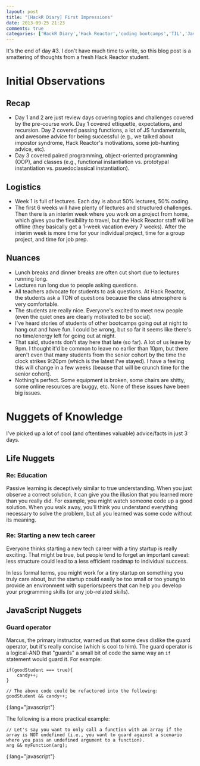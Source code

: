 ```yaml
---
layout: post
title: "[HackR Diary] First Impressions"
date: 2013-09-25 21:23
comments: true
categories: ['HackR Diary','Hack Reactor','coding bootcamps','TIL','JavaScript']
---
```


It's the end of day #3. I don't have much time to write, so this blog post is a smattering of thoughts from a fresh Hack Reactor student.

# Initial Observations

## Recap

- Day 1 and 2 are just review days covering topics and challenges covered by the pre-course work. Day 1 covered ettiquette, expectations, and recursion. Day 2 covered passing functions, a lot of JS fundamentals, and awesome advice for being successful (e.g., we talked about impostor syndrome, Hack Reactor's motivations, some job-hunting advice, etc).
- Day 3 covered paired programming, object-oriented programming (OOP), and classes (e.g., functional instantiation vs. prototypal instantiation vs. psuedoclassical instantiation).

## Logistics

- Week 1 is full of lectures. Each day is about 50% lectures, 50% coding.
- The first 6 weeks will have plenty of lectures and structured challenges. Then there is an interim week where you work on a project from home, which gives you the flexibility to travel, but the Hack Reactor staff will be offline (they basically get a 1-week vacation every 7 weeks). After the interim week is more time for your individual project, time for a group project, and time for job prep.

## Nuances

- Lunch breaks and dinner breaks are often cut short due to lectures running long.
- Lectures run long due to people asking questions.
- All teachers advocate for students to ask questions. At Hack Reactor, the students ask a TON of questions because the class atmosphere is very comfortable.
- The students are really nice. Everyone's excited to meet new people (even the quiet ones are clearly motivated to be social).
- I've heard stories of students of other bootcamps going out at night to hang out and have fun. I could be wrong, but so far it seems like there's no time/energy left for going out at night.
- That said, students don't stay here that late (so far). A lot of us leave by 9pm. I thought it'd be common to leave no earlier than 10pm, but there aren't even that many students from the senior cohort by the time the clock strikes 9:20pm (which is the latest I've stayed). I have a feeling this will change in a few weeks (beause that will be crunch time for the senior cohort).
- Nothing's perfect. Some equipment is broken, some chairs are shitty, some online resources are buggy, etc. None of these issues have been big issues.

# Nuggets of Knowledge

I've picked up a lot of cool (and oftentimes valuable) advice/facts in just 3 days.

## Life Nuggets

### Re: **Education**

Passive learning is deceptively similar to true understanding. When you just observe a correct solution, it can give you the illusion that you learned more than you really did. For example, you might watch someone code up a good solution. When you walk away, you'll think you understand everything necessary to solve the problem, but all you learned was some code without its meaning.

### Re: **Starting a new tech career**

Everyone thinks starting a new tech career with a tiny startup is really exciting. That might be true, but people tend to forget an important caveat: less structure could lead to a less efficient roadmap to individual success.

In less formal terms, you might work for a tiny startup on something you truly care about, but the startup could easily be too small or too young to provide an environment with superiors/peers that can help you develop your programming skills (or any job-related skills).

## JavaScript Nuggets

### Guard operator

Marcus, the primary instructor, warned us that some devs dislike the guard operator, but it's really concise (which is cool to him). The guard operator is a logical-AND that "guards" a small bit of code the same way an `if` statement would guard it. For example:

~~~
if(goodStudent === true){
	candy++;
}

// The above code could be refactored into the following:
goodStudent && candy++;
~~~
{:lang="javascript"}

The following is a more practical example:

~~~
// Let's say you want to only call a function with an array if the array is NOT undefined (i.e., you want to guard against a scenario where you pass an undefined argument to a function).
arg && myFunction(arg);
~~~
{:lang="javascript"}